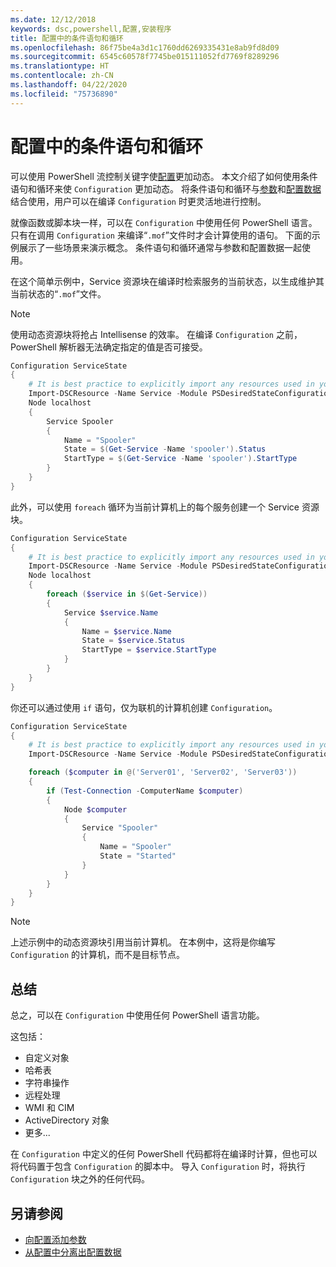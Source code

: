 ```yaml
---
ms.date: 12/12/2018
keywords: dsc,powershell,配置,安装程序
title: 配置中的条件语句和循环
ms.openlocfilehash: 86f75be4a3d1c1760dd6269335431e8ab9fd8d09
ms.sourcegitcommit: 6545c60578f7745be015111052fd7769f8289296
ms.translationtype: HT
ms.contentlocale: zh-CN
ms.lasthandoff: 04/22/2020
ms.locfileid: "75736890"
---
```

# <a name="conditional-statements-and-loops-in-a-configuration"></a>配置中的条件语句和循环

可以使用 PowerShell 流控制关键字使[配置](configurations.md)更加动态。 本文介绍了如何使用条件语句和循环来使 `Configuration` 更加动态。 将条件语句和循环与[参数](add-parameters-to-a-configuration.md)和[配置数据](configData.md)结合使用，用户可以在编译 `Configuration` 时更灵活地进行控制。

就像函数或脚本块一样，可以在 `Configuration` 中使用任何 PowerShell 语言。
只有在调用 `Configuration` 来编译“`.mof`”文件时才会计算使用的语句。 下面的示例展示了一些场景来演示概念。 条件语句和循环通常与参数和配置数据一起使用。

在这个简单示例中，Service  资源块在编译时检索服务的当前状态，以生成维护其当前状态的“`.mof`”文件。

> [!NOTE]
> 使用动态资源块将抢占 Intellisense 的效率。 在编译 `Configuration` 之前，PowerShell 解析器无法确定指定的值是否可接受。

```powershell
Configuration ServiceState
{
    # It is best practice to explicitly import any resources used in your Configurations.
    Import-DSCResource -Name Service -Module PSDesiredStateConfiguration
    Node localhost
    {
        Service Spooler
        {
            Name = "Spooler"
            State = $(Get-Service -Name 'spooler').Status
            StartType = $(Get-Service -Name 'spooler').StartType
        }
    }
}
```

此外，可以使用 `foreach` 循环为当前计算机上的每个服务创建一个 Service 资源块。

```powershell
Configuration ServiceState
{
    # It is best practice to explicitly import any resources used in your Configurations.
    Import-DSCResource -Name Service -Module PSDesiredStateConfiguration
    Node localhost
    {
        foreach ($service in $(Get-Service))
        {
            Service $service.Name
            {
                Name = $service.Name
                State = $service.Status
                StartType = $service.StartType
            }
        }
    }
}
```

你还可以通过使用 `if` 语句，仅为联机的计算机创建 `Configuration`。

```powershell
Configuration ServiceState
{
    # It is best practice to explicitly import any resources used in your Configurations.
    Import-DSCResource -Name Service -Module PSDesiredStateConfiguration

    foreach ($computer in @('Server01', 'Server02', 'Server03'))
    {
        if (Test-Connection -ComputerName $computer)
        {
            Node $computer
            {
                Service "Spooler"
                {
                    Name = "Spooler"
                    State = "Started"
                }
            }
        }
    }
}
```

> [!NOTE]
> 上述示例中的动态资源块引用当前计算机。 在本例中，这将是你编写 `Configuration` 的计算机，而不是目标节点。

<!---
Mention Get-DSCConfigurationFromSystem
-->

## <a name="summary"></a>总结

总之，可以在 `Configuration` 中使用任何 PowerShell 语言功能。

这包括：

- 自定义对象
- 哈希表
- 字符串操作
- 远程处理
- WMI 和 CIM
- ActiveDirectory 对象
- 更多...

在 `Configuration` 中定义的任何 PowerShell 代码都将在编译时计算，但也可以将代码置于包含 `Configuration` 的脚本中。 导入 `Configuration` 时，将执行 `Configuration` 块之外的任何代码。

## <a name="see-also"></a>另请参阅

- [向配置添加参数](add-parameters-to-a-configuration.md)
- [从配置中分离出配置数据](configData.md)
